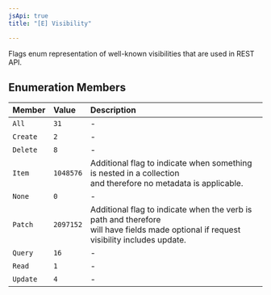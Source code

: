 ```yaml
---
jsApi: true
title: "[E] Visibility"

---
```

Flags enum representation of well-known visibilities that are used in
REST API.

## Enumeration Members

| Member | Value | Description |
| :------ | :------ | :------ |
| `All` | ``31`` | - |
| `Create` | ``2`` | - |
| `Delete` | ``8`` | - |
| `Item` | ``1048576`` | Additional flag to indicate when something is nested in a collection<br />and therefore no metadata is applicable. |
| `None` | ``0`` | - |
| `Patch` | ``2097152`` | Additional flag to indicate when the verb is path and therefore<br />will have fields made optional if request visibility includes update. |
| `Query` | ``16`` | - |
| `Read` | ``1`` | - |
| `Update` | ``4`` | - |
